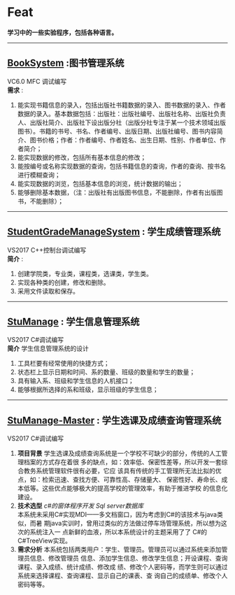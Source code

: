 ﻿<!--
 * @Coding: utf-8 \n
 * @Despcription:  \n
 * @Author: Suwen SP \n
 * @LastEditors: Suwen SP\n
 * @Date: 2019-04-30 23:16:53
 * @LastEditTime: 2019-05-01 08:41:01
 -->
# Feat
**学习中的一些实验程序，包括各种语言。**

---
## [BookSystem](https://github.com/EslSuwen/Feat/tree/master/BookSystem) :图书管理系统
VC6.0 MFC 调试编写\
**需求** :
1. 能实现书籍信息的录入，包括出版社书籍数据的录入、图书数据的录入、作者数据的录入。基本数据包括：出版社：出版社编号、出版社名称、出版社负责人、出版社简介、出版社下设出版分社（出版分社专注于某一个技术领域出版图书）。书籍的书号、书名、作者编号、出版日期、出版社编号、图书内容简介、图书价格；作者：作者编号、作者姓名、出生日期、性别、作者单位、作者简介；
2. 能实现数据的修改，包括所有基本信息的修改；
3. 能按编号或名称实现数据的查询，包括书籍信息的查询，作者的查询、按书名进行模糊查询；
4. 能实现数据的浏览，包括基本信息的浏览，统计数据的输出；
5. 能够删除基本数据，（注：出版社有出版图书信息，不能删除，作者有出版图书，不能删除）；

---
## [StudentGradeManageSystem](https://github.com/EslSuwen/Feat/tree/master/StudentGradeManageSystem) : 学生成绩管理系统
VS2017 C++控制台调试编写\
**简介** :
1. 创建学院类，专业类，课程类，选课类，学生类。
2. 实现各种类的创建，修改和删除。
3. 采用文件读取和保存。
---
## [StuManage](https://github.com/EslSuwen/Feat/tree/master/StuManage) : 学生信息管理系统
VS2017 C#调试编写\
**简介**
学生信息管理系统的设计
1. 工具栏要有经常使用的快捷方式；
2. 状态栏上显示日期和时间、系的数量、班级的数量和学生的数量；
3. 具有输入系、班级和学生信息的人机接口；
4. 能够根据所选择的系和班级，显示班级的学生信息；
---
## [StuManage-Master](https://github.com/EslSuwen/Feat/tree/master/StuManage-Master) : 学生选课及成绩查询管理系统
VS2017 C#调试编写
1. **项目背景**
学生选课及成绩查询系统是一个学校不可缺少的部分，传统的人工管理档案的方式存在着很 多的缺点，如：效率低、保密性差等，所以开发一套综合教务系统管理软件很有必要，它应 该具有传统的手工管理所无法比拟的优点，如：检索迅速、查找方便、可靠性高、存储量大、 保密性好、寿命长、成本低等。这些优点能够极大的提高学校的管理效率，有助于推进学校 的信息化建设。
2. **技术选型**
_c#的窗体程序开发_ _Sql server数据库_\
本系统未采用C#实现MDI——多文档窗口，因为考虑到C#的该技术与java类似，而暑 期java实训时，曾用过类似的方法做过停车场管理系统，所以想为这次的系统注入一 点新鲜的血液，所以本系统设计的主题采用了了 C#的C#TreeView实现。
3. **需求分析**
本系统包括两类用户：学生、管理员。管理员可以通过系统来添加管理员信息、修改管理员 信息、添加学生信息、修改学生信息；开设课程、查询课程、录入成绩、统计成绩、修改成 绩、修改个人密码等，而学生则可以通过系统来选择课程、查询课程、显示自己的课表、查 询自己的成绩单、修改个人密码等等。




